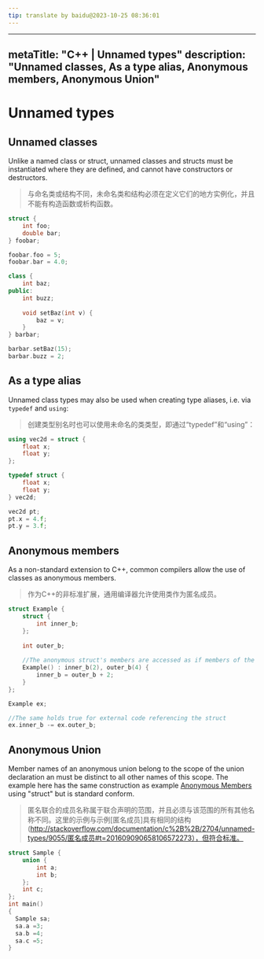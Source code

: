 ```yaml
---
tip: translate by baidu@2023-10-25 08:36:01
---
```

---
metaTitle: "C++ | Unnamed types"
description: "Unnamed classes, As a type alias, Anonymous members, Anonymous Union"
---

# Unnamed types



## Unnamed classes



Unlike a named class or struct, unnamed classes and structs must be instantiated where they are defined, and cannot have constructors or destructors.

> 与命名类或结构不同，未命名类和结构必须在定义它们的地方实例化，并且不能有构造函数或析构函数。

```cpp
struct {
    int foo;
    double bar;
} foobar;

foobar.foo = 5;
foobar.bar = 4.0;

class {
    int baz;
public:
    int buzz;
    
    void setBaz(int v) {
        baz = v;
    }
} barbar;

barbar.setBaz(15);
barbar.buzz = 2;

```



## As a type alias



Unnamed class types may also be used when creating type aliases, i.e. via `typedef` and `using`:

> 创建类型别名时也可以使用未命名的类类型，即通过“typedef”和“using”：

```cpp
using vec2d = struct {
    float x;
    float y;
};

```

```cpp
typedef struct {
    float x;
    float y;
} vec2d;

```

```cpp
vec2d pt;
pt.x = 4.f;
pt.y = 3.f;

```



## Anonymous members



As a non-standard extension to C++, common compilers allow the use of classes as anonymous members.

> 作为C++的非标准扩展，通用编译器允许使用类作为匿名成员。

```cpp
struct Example {
    struct {
        int inner_b;
    };
    
    int outer_b;
    
    //The anonymous struct's members are accessed as if members of the parent struct
    Example() : inner_b(2), outer_b(4) {
        inner_b = outer_b + 2;
    }
};

Example ex;

//The same holds true for external code referencing the struct
ex.inner_b -= ex.outer_b;

```



## Anonymous Union



Member names of an anonymous union belong to the scope of the union declaration an must be distinct to all other names of this scope. The example here has the same construction as example [Anonymous Members](http://stackoverflow.com/documentation/c%2B%2B/2704/unnamed-types/9055/anonymous-members#t=201609090658106572273) using "struct" but is standard conform.

> 匿名联合的成员名称属于联合声明的范围，并且必须与该范围的所有其他名称不同。这里的示例与示例[匿名成员]具有相同的结构(http://stackoverflow.com/documentation/c%2B%2B/2704/unnamed-types/9055/匿名成员#t=201609090658106572273），但符合标准。

```cpp
struct Sample {
    union {
        int a;
        int b;
    };
    int c;
};
int main()
{
  Sample sa;
  sa.a =3;
  sa.b =4;
  sa.c =5;
}

```

